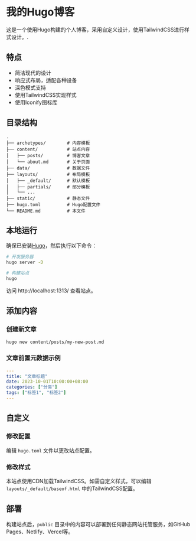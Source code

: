 # 我的Hugo博客

这是一个使用Hugo构建的个人博客，采用自定义设计，使用TailwindCSS进行样式设计。.

## 特点

- 简洁现代的设计
- 响应式布局，适配各种设备
- 深色模式支持
- 使用TailwindCSS实现样式
- 使用Iconify图标库

## 目录结构

```
.
├── archetypes/        # 内容模板
├── content/           # 站点内容
│   ├── posts/         # 博客文章
│   └── about.md       # 关于页面
├── data/              # 数据文件
├── layouts/           # 布局模板
│   ├── _default/      # 默认模板
│   ├── partials/      # 部分模板
│   └── ...
├── static/            # 静态文件
├── hugo.toml          # Hugo配置文件
└── README.md          # 本文件
```

## 本地运行

确保已安装[Hugo](https://gohugo.io/getting-started/installing/)，然后执行以下命令：

```bash
# 开发服务器
hugo server -D

# 构建站点
hugo
```

访问 http://localhost:1313/ 查看站点。

## 添加内容

### 创建新文章

```bash
hugo new content/posts/my-new-post.md
```

### 文章前置元数据示例

```yaml
---
title: "文章标题"
date: 2023-10-01T10:00:00+08:00
categories: ["分类"]
tags: ["标签1", "标签2"]
---
```

## 自定义

### 修改配置

编辑 `hugo.toml` 文件以更改站点配置。

### 修改样式

本站点使用CDN加载TailwindCSS。如需自定义样式，可以编辑 `layouts/_default/baseof.html` 中的TailwindCSS配置。

## 部署

构建站点后，`public` 目录中的内容可以部署到任何静态网站托管服务，如GitHub Pages、Netlify、Vercel等。

